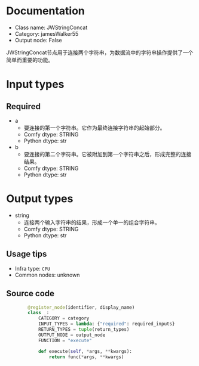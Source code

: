 
# Documentation
- Class name: JWStringConcat
- Category: jamesWalker55
- Output node: False

JWStringConcat节点用于连接两个字符串，为数据流中的字符串操作提供了一个简单而重要的功能。

# Input types
## Required
- a
    - 要连接的第一个字符串。它作为最终连接字符串的起始部分。
    - Comfy dtype: STRING
    - Python dtype: str
- b
    - 要连接的第二个字符串。它被附加到第一个字符串之后，形成完整的连接结果。
    - Comfy dtype: STRING
    - Python dtype: str

# Output types
- string
    - 连接两个输入字符串的结果，形成一个单一的组合字符串。
    - Comfy dtype: STRING
    - Python dtype: str


## Usage tips
- Infra type: `CPU`
- Common nodes: unknown


## Source code
```python
        @register_node(identifier, display_name)
        class _:
            CATEGORY = category
            INPUT_TYPES = lambda: {"required": required_inputs}
            RETURN_TYPES = tuple(return_types)
            OUTPUT_NODE = output_node
            FUNCTION = "execute"

            def execute(self, *args, **kwargs):
                return func(*args, **kwargs)

```
